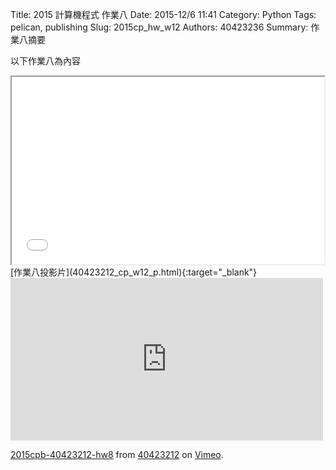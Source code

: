 Title: 2015 計算機程式 作業八
Date: 2015-12/6 11:41
Category: Python
Tags: pelican, publishing
Slug: 2015cp_hw_w12
Authors: 40423236
Summary: 作業八摘要

以下作業八為內容

<iframe src="40423236_cp_w12_p.html" width="500" height="300"></iframe>
[作業八投影片](40423212_cp_w12_p.html){:target="_blank"}

<iframe src="https://player.vimeo.com/video/147931789" width="500" height="260" frameborder="0" webkitallowfullscreen mozallowfullscreen allowfullscreen></iframe> <p><a href="https://vimeo.com/147931789">2015cpb-40423212-hw8</a> from <a href="https://vimeo.com/user45523667">40423212</a> on <a href="https://vimeo.com">Vimeo</a>.</p>